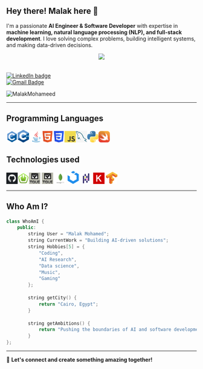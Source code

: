 ## **Hey there! Malak here** 👋  
I'm a passionate **AI Engineer & Software Developer** with expertise in **machine learning, natural language processing (NLP), and full-stack development**. I love solving complex problems, building intelligent systems, and making data-driven decisions.

<div style="text-align:center">
<img src="https://readme-typing-svg.herokuapp.com?font=&color=1E90FF&size=25&center=true&vCenter=true&width=600&height=60&lines=AI+Engineer;Machine+Learning+Specialist;Software+Developer" />
</div>

<br/>

[![LinkedIn badge](https://img.shields.io/badge/-MalakMohameed-blue?style=flat-square&logo=Linkedin&logoColor=white&link=https://www.linkedin.com/in/MalakMohameed)](https://www.linkedin.com/in/MalakMohameed)  
[![Gmail Badge](https://img.shields.io/badge/-malakmohamedabdelrazeq04@gmail.com-c14438?style=flat-square&logo=Gmail&logoColor=white&link=mailto:malakmohamedabdelrazeq04@gmail.com)](mailto:malakmohamedabdelrazeq04@gmail.com)

<p align="left"> <img src="https://komarev.com/ghpvc/?username=MalakMohameed" alt="MalakMohameed" /> </p>

---

## Programming Languages
<img src = 'https://github.com/MalakMohameed/MalakMohameed/blob/main/Images/c_original_logo.png' width = '30'/><img src = 'https://github.com/MalakMohameed/MalakMohameed/blob/main/Images/C%2B%2BLogonobg.png' width = '30'/>  <img src = 'https://github.com/MalakMohameed/MalakMohameed/blob/main/Images/java.svg' width = '30'/><img src = 'https://github.com/MalakMohameed/MalakMohameed/blob/main/Images/HTML5_Badge.png' width = '30'/><img src = 'https://github.com/MalakMohameed/MalakMohameed/blob/main/Images/CSS3_logo.png' width = '30'/><img src = 'https://github.com/MalakMohameed/MalakMohameed/blob/main/Images/JavaScript-logo.png' width = '30'/><img src = 'https://github.com/MalakMohameed/MalakMohameed/blob/main/Images/SQL.png' width = '30'/><img src = 'https://github.com/MalakMohameed/MalakMohameed/blob/main/Images/python.png' width = '30'/><img src = 'https://github.com/MalakMohameed/MalakMohameed/blob/main/Images/swift-programming-language-icon.png' width = '30'/>

## Technologies used

<img src = 'https://github.com/MalakMohameed/MalakMohameed/blob/main/Images/github.png' title='Github' width = '30'/><img src = 'https://github.com/MalakMohameed/MalakMohameed/blob/main/Images/SFML.png' title='SFML' width = '30'/><img src = 
'https://github.com/MalakMohameed/MalakMohameed/blob/main/Images/TGUI.png' title='TGUI' width = '30'/> <img src = 
'https://github.com/MalakMohameed/MalakMohameed/blob/main/Images/TGUI.png' title='TGUI' width = '30'/> <img src = 
'https://github.com/MalakMohameed/MalakMohameed/blob/main/Images/mongodb-icon-2.svg' title='MongoDB' width = '30'/>
<img src = 'https://github.com/MalakMohameed/MalakMohameed/blob/main/Images/UiKit.png' width = '30'/>
<img src = 'https://github.com/MalakMohameed/MalakMohameed/blob/main/Images/Pandas.png' width = '30'/>
<img src = 'https://github.com/MalakMohameed/MalakMohameed/blob/main/Images/Keras.png' width = '30'/>
<img src = 'https://github.com/MalakMohameed/MalakMohameed/blob/main/Images/tenserflow.png' width = '30'/>


---

## **Who Am I?**
```cpp
class WhoAmI {
    public:
        string User = "Malak Mohamed";
        string CurrentWork = "Building AI-driven solutions";
        string Hobbies[5] = {
            "Coding",
            "AI Research",
            "Data science",
            "Music",
            "Gaming"
        };

        string getCity() {
            return "Cairo, Egypt";
        }

        string getAmbitions() {
            return "Pushing the boundaries of AI and software development!";
        }
};
```

---

🚀 **Let's connect and create something amazing together!**
